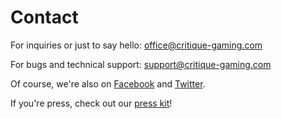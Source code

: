 # Contact

For inquiries or just to say hello: [office@critique-gaming.com](mailto:office@critique-gaming.com)

For bugs and technical support: [support@critique-gaming.com](mailto:support@critique-gaming.com)

Of course, we're also on [Facebook](https://facebook.com/CritiqueGaming) and [Twitter](https://twitter.com/Critique_Gaming).

If you're press, check out our [press kit](https://presskit.critique-gaming.com)!